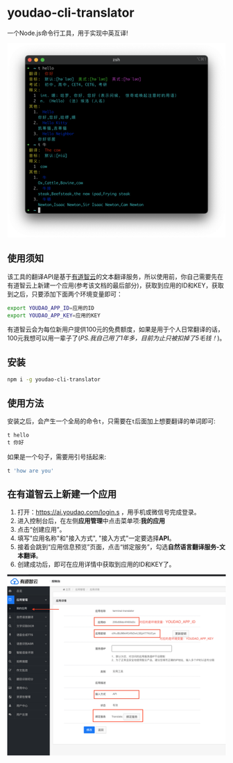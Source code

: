 # youdao-cli-translator

一个Node.js命令行工具，用于实现中英互译!

![](./screenshot/usage.png)

## 使用须知

该工具的翻译API是基于[有道智云](https://ai.youdao.com/login.s)的文本翻译服务，所以使用前，你自己需要先在有道智云上新建一个应用(参考该文档的最后部分)，获取到应用的ID和KEY，获取到之后，只要添加下面两个环境变量即可：

```sh
export YOUDAO_APP_ID=应用的ID
export YOUDAO_APP_KEY=应用的KEY
```

有道智云会为每位新用户提供100元的免费额度，如果是用于个人日常翻译的话，100元我想可以用一辈子了(*PS.我自己用了1年多，目前为止只被扣掉了5毛钱！*)。

## 安装

```sh
npm i -g youdao-cli-translator
```

## 使用方法

安装之后，会产生一个全局的命令`t`，只需要在`t`后面加上想要翻译的单词即可:

```sh
t hello
t 你好
```

如果是一个句子，需要用引号括起来:

```sh
t 'how are you'
```

## 在有道智云上新建一个应用

1. 打开：https://ai.youdao.com/login.s ，用手机或微信号完成登录。
2. 进入控制台后，在左侧**应用管理**中点击菜单项:**我的应用**
3. 点击“创建应用”。
4. 填写"应用名称"和"接入方式", "接入方式"一定要选择**API**。
5. 接着会跳到“应用信息预览”页面，点击“绑定服务”，勾选**自然语言翻译服务-文本翻译**。
6. 创建成功后，即可在应用详情中获取到应用的ID和KEY了。

![](./screenshot/help.png)